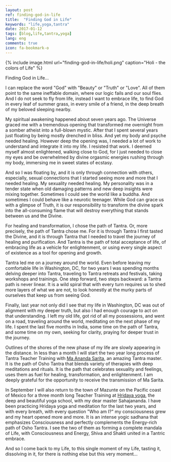 ```yaml
---
layout: post
ref: finding-god-in-life
title:  "Finding God in Life"
keywords: "life,yoga,tantra"
date: 2017-01-12
tags: [blog,life,tantra,yoga]
lang: eng
comments: true
icon: fa-bookmark-o
---
```

{% include image.html url="finding-god-in-life/holi.png" caption="Holi - the colors of Life" %}

Finding God in Life...

I can replace the word "God" with "Beauty" or "Truth" or "Love". All of them point to the same ineffable domain, where our logic fails and our soul flies. And I do not seek to fly from life, instead I want to embrace life, to find God in every leaf of summer grass, in every smile of a friend, in the deep breath of my beloved sleeping nearby.


My spiritual awakening happened about seven years ago. The Universe graced me with a tremendous opening that transformed me overnight from a somber atheist into a full-blown mystic. After that I spent several years just floating by being mostly drenched in bliss. And yet my body and psyche needed healing. However deep the opening was, I needed a lot of work to understand and integrate it into my life. I resisted that work. I deemed myself almost enlightened, walking close to God, for I just needed to close my eyes and be overwhelmed by divine orgasmic energies rushing through my body, immersing me in sweet states of ecstasy.


And so I was floating by, and it is only through connection with others, especially, sexual connections that I started seeing more and more that I needed healing. My sexuality needed healing. My personality was in a tender state when old damaging patterns and new deep insights were mixing together. Sometimes I could see the world like a buddha. And sometimes I could behave like a neurotic teenager. While God can grace us with a glimpse of Truth, it is our responsibility to transform the divine spark into the all-consuming flame that will destroy everything that stands between us and the Divine.


For healing and transformation, I chose the path of Tantra. Or, more precisely, the path of Tantra chose me. For it is through Tantra I first tasted the Divine, and it is through Tantra that I needed to travel the journey of healing and purification. And Tantra is the path of total acceptance of life, of embracing life as a vehicle for enlightenment, or using every single aspect of existence as a tool for opening and growth.


Tantra led me on a journey around the world. Even before leaving my comfortable life in Washington, DC, for two years I was spending months delving deeper into Tantra, traveling to Tantra retreats and festivals, taking workshops and trainings. One step forward, two steps backward: a Tantra path is never linear. It is a wild spiral that with every turn requires us to shed more layers of what we are not, to look honestly at the murky parts of ourselves that keep us from seeing God.


Finally, last year not only did I see that my life in Washington, DC was out of alignment with my deeper truth, but also I had enough courage to act on that understanding. I left my old life, got rid of all my possessions, and went on a road, traveling around the world, meditating on the next phase of my life. I spent the last five months in India, some time on the path of Tantra, and some time on my own, seeking for clarity, praying for deeper trust in the journey.


Outlines of the shores of the new phase of my life are slowly appearing in the distance. In less than a month I will start the two year long process of Tantra Teacher Training with [Ma Ananda Sarita](http://tantra-essence.com), an amazing Tantra master. It is the path of Osho Tantra that blends variety of therapies with deep meditations and rituals. It is the path that celebrates sexuality and feelings, uses them as fuel for healing, transformation, and enlightenment. I am deeply grateful for the opportunity to receive the transmission of Ma Sarita.


In September I will also return to the town of Mazunte on the Pacific coast of Mexico for a three month long Teacher Training at [Hridaya yoga](http://hridaya-yoga.com), the deep and beautiful yoga school, with my dear master Sahajananda. I have been practicing Hridaya yoga and meditation for the last two years, and with every breath, with every question "Who am I?" my consciousness grew and my heart opened more and more. It is an intense yogic sadhana that emphasizes Consciousness and perfectly complements the Energy-rich path of Osho Tantra. I see the two of them as forming a complete mandala of Life, with Consciousness and Energy, Shiva and Shakti united in a Tantric embrace.


And so I come back to my Life, to this single moment of my Life, tasting it, dissolving in it, for there is nothing else but this very moment...

